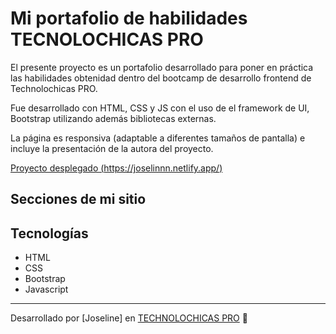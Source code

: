 # Mi portafolio de habilidades TECNOLOCHICAS PRO

El presente proyecto es un portafolio desarrollado para poner en práctica las habilidades obtenidad dentro del bootcamp de desarrollo frontend de Technolochicas PRO.

Fue desarrollado con HTML, CSS y JS con el uso de el framework de UI, Bootstrap utilizando además bibliotecas externas.

La página es responsiva (adaptable a diferentes tamaños de pantalla) e incluye la presentación de la autora del proyecto.

[Proyecto desplegado (https://joselinnn.netlify.app/)](https://joselinnn.netlify.app/)

## Secciones de mi sitio


## Tecnologías
* HTML
* CSS
* Bootstrap 
* Javascript
---
Desarrollado por [Joseline] en [TECHNOLOCHICAS PRO](https://tecnolochicas.mx/)  💜